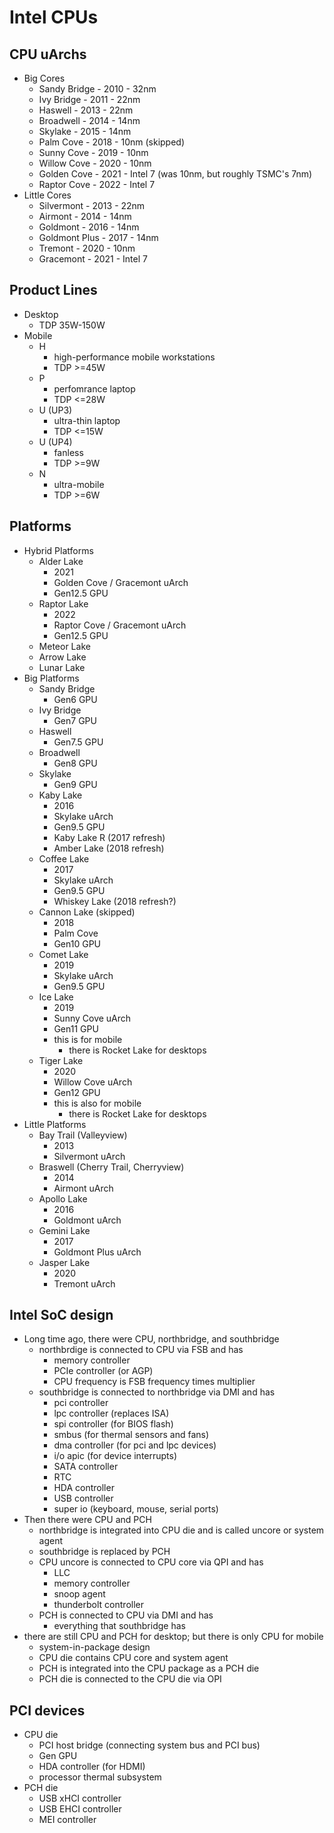 Intel CPUs
==========

## CPU uArchs

- Big Cores
  - Sandy Bridge  - 2010 - 32nm
  - Ivy Bridge    - 2011 - 22nm
  - Haswell       - 2013 - 22nm
  - Broadwell     - 2014 - 14nm
  - Skylake       - 2015 - 14nm
  - Palm Cove     - 2018 - 10nm (skipped)
  - Sunny Cove    - 2019 - 10nm
  - Willow Cove   - 2020 - 10nm
  - Golden Cove   - 2021 - Intel 7 (was 10nm, but roughly TSMC's 7nm)
  - Raptor Cove   - 2022 - Intel 7
- Little Cores
  - Silvermont    - 2013 - 22nm
  - Airmont       - 2014 - 14nm
  - Goldmont      - 2016 - 14nm
  - Goldmont Plus - 2017 - 14nm
  - Tremont       - 2020 - 10nm
  - Gracemont     - 2021 - Intel 7

## Product Lines

- Desktop
  - TDP 35W-150W
- Mobile
  - H
    - high-performance mobile workstations
    - TDP >=45W
  - P
    - perfomrance laptop
    - TDP <=28W
  - U (UP3)
    - ultra-thin laptop
    - TDP <=15W
  - U (UP4)
    - fanless
    - TDP >=9W
  - N
    - ultra-mobile
    - TDP >=6W

## Platforms

- Hybrid Platforms
  - Alder Lake
    - 2021
    - Golden Cove / Gracemont uArch
    - Gen12.5 GPU
  - Raptor Lake
    - 2022
    - Raptor Cove / Gracemont uArch
    - Gen12.5 GPU
  - Meteor Lake
  - Arrow Lake
  - Lunar Lake
- Big Platforms
  - Sandy Bridge
    - Gen6 GPU
  - Ivy Bridge
    - Gen7 GPU
  - Haswell
    - Gen7.5 GPU
  - Broadwell
    - Gen8 GPU
  - Skylake
    - Gen9 GPU
  - Kaby Lake
    - 2016
    - Skylake uArch
    - Gen9.5 GPU
    - Kaby Lake R (2017 refresh)
    - Amber Lake (2018 refresh)
  - Coffee Lake
    - 2017
    - Skylake uArch
    - Gen9.5 GPU
    - Whiskey Lake (2018 refresh?)
  - Cannon Lake (skipped)
    - 2018
    - Palm Cove
    - Gen10 GPU
  - Comet Lake
    - 2019
    - Skylake uArch
    - Gen9.5 GPU
  - Ice Lake
    - 2019
    - Sunny Cove uArch
    - Gen11 GPU
    - this is for mobile
      - there is Rocket Lake for desktops
  - Tiger Lake
    - 2020
    - Willow Cove uArch
    - Gen12 GPU
    - this is also for mobile
      - there is Rocket Lake for desktops
- Little Platforms
  - Bay Trail (Valleyview)
    - 2013
    - Silvermont uArch
  - Braswell (Cherry Trail, Cherryview)
    - 2014
    - Airmont uArch
  - Apollo Lake
    - 2016
    - Goldmont uArch
  - Gemini Lake
    - 2017
    - Goldmont Plus uArch
  - Jasper Lake
    - 2020
    - Tremont uArch

## Intel SoC design

- Long time ago, there were CPU, northbridge, and southbridge
  - northbrdige is connected to CPU via FSB and has
    - memory controller
    - PCIe controller (or AGP)
    - CPU frequency is FSB frequency times multiplier
  - southbridge is connected to northbridge via DMI and has
    - pci controller
    - lpc controller (replaces ISA)
    - spi controller (for BIOS flash)
    - smbus (for thermal sensors and fans)
    - dma controller (for pci and lpc devices)
    - i/o apic (for device interrupts)
    - SATA controller
    - RTC
    - HDA controller
    - USB controller
    - super io (keyboard, mouse, serial ports)
- Then there were CPU and PCH
  - northbridge is integrated into CPU die and is called uncore or system
    agent
  - southbridge is replaced by PCH
  - CPU uncore is connected to CPU core via QPI and has
    - LLC
    - memory controller
    - snoop agent
    - thunderbolt controller
  - PCH is connected to CPU via DMI and has
    - everything that southbridge has
- there are still CPU and PCH for desktop; but there is only CPU for mobile
  - system-in-package design
  - CPU die contains CPU core and system agent
  - PCH is integrated into the CPU package as a PCH die
  - PCH die is connected to the CPU die via OPI

## PCI devices

- CPU die
  - PCI host bridge (connecting system bus and PCI bus)
  - Gen GPU
  - HDA controller (for HDMI)
  - processor thermal subsystem
- PCH die
  - USB xHCI controller
  - USB EHCI controller
  - MEI controller
